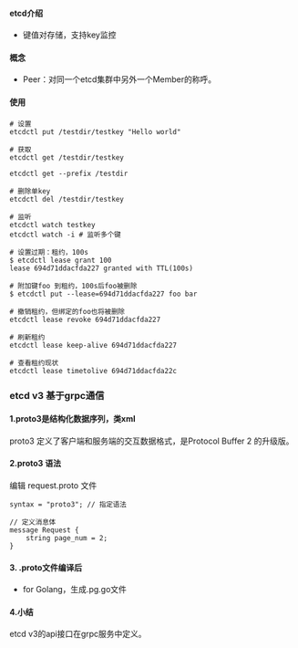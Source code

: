 #### etcd介绍
- 键值对存储，支持key监控

#### 概念
- Peer：对同一个etcd集群中另外一个Member的称呼。

#### 使用
```
# 设置
etcdctl put /testdir/testkey "Hello world"

# 获取
etcdctl get /testdir/testkey

etcdctl get --prefix /testdir

# 删除单key
etcdctl del /testdir/testkey

# 监听
etcdctl watch testkey
etcdctl watch -i # 监听多个键

# 设置过期：租约，100s
$ etcdctl lease grant 100
lease 694d71ddacfda227 granted with TTL(100s)

# 附加键foo 到租约，100s后foo被删除
$ etcdctl put --lease=694d71ddacfda227 foo bar

# 撤销租约，但绑定的foo也将被删除
etcdctl lease revoke 694d71ddacfda227

# 刷新租约
etcdctl lease keep-alive 694d71ddacfda227

# 查看租约现状
etcdctl lease timetolive 694d71ddacfda22c
```

### etcd v3 基于grpc通信

#### 1.proto3是结构化数据序列，类xml

proto3 定义了客户端和服务端的交互数据格式，是Protocol Buffer 2 的升级版。

#### 2.proto3 语法
编辑 request.proto 文件
```
syntax = "proto3"; // 指定语法

// 定义消息体
message Request { 
    string page_num = 2;
}
```
#### 3. .proto文件编译后
- for Golang，生成.pg.go文件

#### 4.小结
etcd v3的api接口在grpc服务中定义。